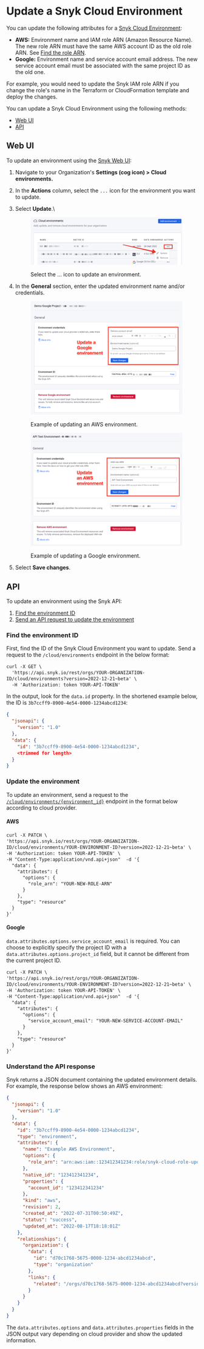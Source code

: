 # Update a Snyk Cloud Environment

You can update the following attributes for a [Snyk Cloud Environment](snyk-cloud-concepts.md#environments):

* **AWS:** Environment name and IAM role ARN (Amazon Resource Name). The new role ARN must have the same AWS account ID as the old role ARN. See [Find the role ARN](getting-started-with-snyk-cloud-aws/snyk-cloud-for-aws-api/step-3-create-and-scan-a-snyk-cloud-environment.md#find-the-role-arn).
* **Google:** Environment name and service account email address. The new service account email must be associated with the same project ID as the old one.

For example, you would need to update the Snyk IAM role ARN if you change the role's name in the Terraform or CloudFormation template and deploy the changes.

You can update a Snyk Cloud Environment using the following methods:

* [Web UI](update-a-snyk-cloud-environment.md#web-ui)
* [API](update-a-snyk-cloud-environment.md#undefined)

## Web UI

To update an environment using the [Snyk Web UI](https://app.snyk.io):

1. Navigate to your Organization's **Settings (cog icon) > Cloud environments.**
2. In the **Actions** column, select the `...` icon for the environment you want to update.
3.  Select **Update**.\


    <figure><img src="../../.gitbook/assets/image (41).png" alt=""><figcaption><p>Select the ... icon to update an environment.</p></figcaption></figure>
4.  In the **General** section, enter the updated environment name and/or credentials.

    <figure><img src="../../.gitbook/assets/image (50).png" alt=""><figcaption><p>Example of updating an AWS environment.</p></figcaption></figure>

    <figure><img src="../../.gitbook/assets/image (55).png" alt=""><figcaption><p>Example of updating a Google environment.</p></figcaption></figure>
5. Select **Save changes**.

## API

To update an environment using the Snyk API:

1. [Find the environment ID](update-a-snyk-cloud-environment.md#find-the-environment-id)
2. [Send an API request to update the environment](update-a-snyk-cloud-environment.md#update-the-environment)

### Find the environment ID

First, find the ID of the Snyk Cloud Environment you want to update. Send a request to the `/cloud/environments` endpoint in the below format:

```
curl -X GET \
  'https://api.snyk.io/rest/orgs/YOUR-ORGANIZATION-ID/cloud/environments?version=2022-12-21~beta' \
  -H 'Authorization: token YOUR-API-TOKEN'
```

In the output, look for the `data.id` property. In the shortened example below, the ID is `3b7ccff9-8900-4e54-0000-1234abcd1234`:

```json
{
  "jsonapi": {
    "version": "1.0"
  },
  "data": {
    "id": "3b7ccff9-8900-4e54-0000-1234abcd1234",
    <trimmed for length>
  }
}
```

### Update the environment

To update an environment, send a request to the [`/cloud/environments/{environment_id}`](https://apidocs.snyk.io/?version=2022-12-21%7Ebeta#patch-/orgs/-org\_id-/cloud/environments/-environment\_id-) endpoint in the format below according to cloud provider.

#### AWS

```
curl -X PATCH \
'https://api.snyk.io/rest/orgs/YOUR-ORGANIZATION-ID/cloud/environments/YOUR-ENVIRONMENT-ID?version=2022-12-21~beta' \
-H 'Authorization: token YOUR-API-TOKEN' \
-H "Content-Type:application/vnd.api+json"  -d '{
  "data": {
    "attributes": {
      "options": {
        "role_arn": "YOUR-NEW-ROLE-ARN"
      }
    },
    "type": "resource"
  }
}'
```

#### Google

`data.attributes.options.service_account_email` is required. You can choose to explicitly specify the project ID with a `data.attributes.options.project_id` field, but it cannot be different from the current project ID.

```
curl -X PATCH \
'https://api.snyk.io/rest/orgs/YOUR-ORGANIZATION-ID/cloud/environments/YOUR-ENVIRONMENT-ID?version=2022-12-21~beta' \
-H 'Authorization: token YOUR-API-TOKEN' \
-H "Content-Type:application/vnd.api+json"  -d '{
  "data": {
    "attributes": {
      "options": {
        "service_account_email": "YOUR-NEW-SERVICE-ACCOUNT-EMAIL"
      }
    },
    "type": "resource"
  }
}'
```

### Understand the API response

Snyk returns a JSON document containing the updated environment details. For example, the response below shows an AWS environment:

```json
{
  "jsonapi": {
    "version": "1.0"
  },
  "data": {
    "id": "3b7ccff9-8900-4e54-0000-1234abcd1234",
    "type": "environment",
    "attributes": {
      "name": "Example AWS Environment",
      "options": {
        "role_arn": "arn:aws:iam::123412341234:role/snyk-cloud-role-updated"
      },
      "native_id": "123412341234",
      "properties": {
        "account_id": "123412341234"
      },
      "kind": "aws",
      "revision": 2,
      "created_at": "2022-07-31T00:50:49Z",
      "status": "success",
      "updated_at": "2022-08-17T18:18:01Z"
    },
    "relationships": {
      "organization": {
        "data": {
          "id": "d70c1768-5675-0000-1234-abcd1234abcd",
          "type": "organization"
        },
        "links": {
          "related": "/orgs/d70c1768-5675-0000-1234-abcd1234abcd?version=2022-12-21~beta"
        }
      }
    }
  }
}
```

The `data.attributes.options` and `data.attributes.properties` fields in the JSON output vary depending on cloud provider and show the updated information.
